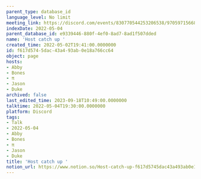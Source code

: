 ```yaml
---
parent_type: database_id
language_level: No limit
meeting_link: https://discord.com/events/830770544253206538/970597156681568276
indexDate: 2022-05-04
parent_database_id: e9339446-880f-4ef0-8ad7-8ad1f507dded
name: 'Host catch up '
created_time: 2022-05-02T19:41:00.0000000
id: f617d574-5dac-43a4-93ab-0e18a766cc64
object: page
hosts:
- Abby
- Bones
- π
- Jason
- Duke
archived: false
last_edited_time: 2023-09-18T10:49:00.0000000
talktime: 2022-05-04T19:30:00.0000000
platform: Discord
tags:
- Talk
- 2022-05-04
- Abby
- Bones
- π
- Jason
- Duke
title: 'Host catch up '
notion_url: https://www.notion.so/Host-catch-up-f617d5745dac43a493ab0e18a766cc64
---
```





